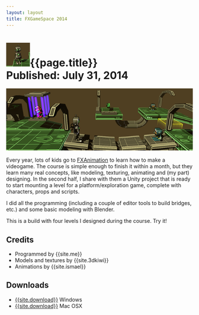 ```yaml
---
layout: layout
title: FXGameSpace 2014
---
```


![{{page.title}} icon](../images/fxgamespace.png){{page.title}}<section class="byline">Published: July 31, 2014</section>
===

![{{page.title}} screenshot](../images/fxgamespace_scr.png)
  
Every year, lots of kids go to [FXAnimation](http://www.fxanimation.es) to learn how to make a videogame. The course is simple enough to finish it within a month, but they learn many real concepts, like modeling, texturing, animating and (my part) designing. In the second half, I share with them a Unity project that is ready to start mounting a level for a platform/exploration game, complete with characters, props and scripts.

I did all the programming (including a couple of editor tools to build bridges, etc.) and some basic modeling with Blender.

This is a build with four levels I designed during the course. Try it!

Credits
---

- Programmed by {{site.me}}
- Models and textures by {{site.3dkiwi}}
- Animations by {{site.ismael}}

Downloads
---

- [{{site.download}}](../files/FXGameSpace2014_win.zip) Windows
- [{{site.download}}](../files/FXGameSpace2014_mac.zip) Mac OSX
